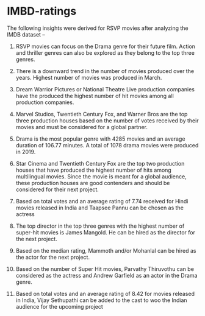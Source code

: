 # IMBD-ratings

The following insights were derived for RSVP movies after analyzing the IMDB dataset –

01. RSVP movies can focus on the Drama genre for their future film. Action and thriller genres can 
also be explored as they belong to the top three genres.

02. There is a downward trend in the number of movies produced over the years. Highest 
number of movies was produced in March.

03. Dream Warrior Pictures or National Theatre Live production companies have the 
produced the highest number of hit movies among all production companies.


 04. Marvel Studios, Twentieth Century Fox, and Warner Bros are the top three production 
houses based on the number of votes received by their movies and must be considered for a
global partner.

05. Drama is the most popular genre with 4285 movies and an average duration of 
106.77 minutes. A total of 1078 drama movies were produced in 2019.

   
 06. Star Cinema and Twentieth Century Fox are the top two production houses that have 
produced the highest number of hits among multilingual movies. Since the movie is meant 
for a global audience, these production houses are good contenders and should be 
considered for their next project.


07. Based on total votes and an average rating of 7.74 received for Hindi movies released in 
India and Taapsee Pannu can be chosen as the actress


08. The top director in the top three genres with the highest number of super-hit movies is 
James Mangold. He can be hired as the director for the next project.


09. Based on the median rating, Mammoth and/or Mohanlal can be hired as the actor for the 
next project.


10. Based on the number of Super Hit movies, Parvathy Thiruvothu can be considered as the
actress and Andrew Garfield as an actor in the Drama genre.


11. Based on total votes and an average rating of 8.42 for movies released in India, Vijay 
Sethupathi can be added to the cast to woo the Indian audience for the upcoming project

